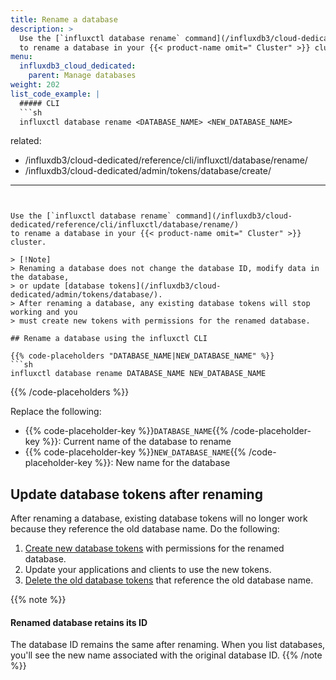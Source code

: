 ```yaml
---
title: Rename a database
description: >
  Use the [`influxctl database rename` command](/influxdb3/cloud-dedicated/reference/cli/influxctl/database/rename/)
  to rename a database in your {{< product-name omit=" Cluster" >}} cluster.
menu:
  influxdb3_cloud_dedicated:
    parent: Manage databases
weight: 202
list_code_example: |
  ##### CLI
  ```sh
  influxctl database rename <DATABASE_NAME> <NEW_DATABASE_NAME>
  ```
related:
  - /influxdb3/cloud-dedicated/reference/cli/influxctl/database/rename/
  - /influxdb3/cloud-dedicated/admin/tokens/database/create/
---
```


Use the [`influxctl database rename` command](/influxdb3/cloud-dedicated/reference/cli/influxctl/database/rename/)
to rename a database in your {{< product-name omit=" Cluster" >}} cluster.

> [!Note]
> Renaming a database does not change the database ID, modify data in the database,
> or update [database tokens](/influxdb3/cloud-dedicated/admin/tokens/database/).
> After renaming a database, any existing database tokens will stop working and you
> must create new tokens with permissions for the renamed database.

## Rename a database using the influxctl CLI

{{% code-placeholders "DATABASE_NAME|NEW_DATABASE_NAME" %}}
```sh
influxctl database rename DATABASE_NAME NEW_DATABASE_NAME
```
{{% /code-placeholders %}}

Replace the following:

- {{% code-placeholder-key %}}`DATABASE_NAME`{{% /code-placeholder-key %}}: Current name of the database to rename
- {{% code-placeholder-key %}}`NEW_DATABASE_NAME`{{% /code-placeholder-key %}}: New name for the database

## Update database tokens after renaming

After renaming a database, existing database tokens will no longer work because
they reference the old database name. Do the following:

1. [Create new database tokens](/influxdb3/cloud-dedicated/admin/tokens/database/create/)
   with permissions for the renamed database.
2. Update your applications and clients to use the new tokens.
3. [Delete the old database tokens](/influxdb3/cloud-dedicated/admin/tokens/database/delete/)
   that reference the old database name.

{{% note %}}
#### Renamed database retains its ID

The database ID remains the same after renaming. When you list databases,
you'll see the new name associated with the original database ID.
{{% /note %}}
